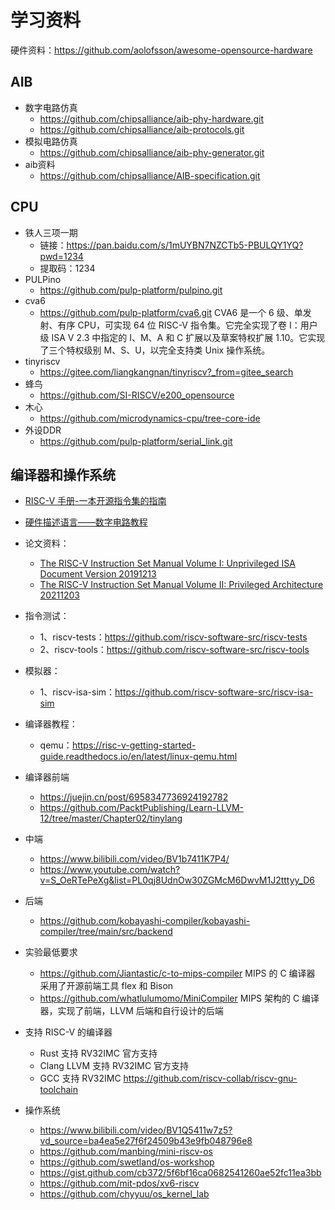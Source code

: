 # 学习资料


硬件资料：https://github.com/aolofsson/awesome-opensource-hardware


## AIB

- 数字电路仿真 
  - https://github.com/chipsalliance/aib-phy-hardware.git
  - https://github.com/chipsalliance/aib-protocols.git
- 模拟电路仿真
  - https://github.com/chipsalliance/aib-phy-generator.git
- aib资料
  - https://github.com/chipsalliance/AIB-specification.git

## CPU

- 铁人三项一期
  - 链接：https://pan.baidu.com/s/1mUYBN7NZCTb5-PBULQY1YQ?pwd=1234 
  - 提取码：1234 
- PULPino
  - https://github.com/pulp-platform/pulpino.git
- cva6
  - https://github.com/pulp-platform/cva6.git
    CVA6 是一个 6 级、单发射、有序 CPU，可实现 64 位 RISC-V 指令集。它完全实现了卷 I：用户级 ISA V 2.3 中指定的 I、M、A 和 C 扩展以及草案特权扩展 1.10。它实现了三个特权级别 M、S、U，以完全支持类 Unix 操作系统。
- tinyriscv
  - https://gitee.com/liangkangnan/tinyriscv?_from=gitee_search
- 蜂鸟
  - https://github.com/SI-RISCV/e200_opensource
- 木心
  - https://github.com/microdynamics-cpu/tree-core-ide
- 外设DDR
  - https://github.com/pulp-platform/serial_link.git

## 编译器和操作系统

- [RISC-V 手册-一本开源指令集的指南](.\RISC-V-Reader-Chinese-v1.pdf)
- [硬件描述语言——数字电路教程](https://vlab.ustc.edu.cn/guide/doc_verilog.html)
- 论文资料：
  - [The RISC-V Instruction Set Manual Volume I: Unprivileged ISA Document Version 20191213](./riscv-spec-20191213.pdf)
  - [The RISC-V Instruction Set Manual Volume II: Privileged Architecture 20211203](./riscv-privileged-20211203.pdf)

- 指令测试：
  - 1、riscv-tests：https://github.com/riscv-software-src/riscv-tests
  - 2、riscv-tools：https://github.com/riscv-software-src/riscv-tools
- 模拟器：
  - 1、riscv-isa-sim：https://github.com/riscv-software-src/riscv-isa-sim
- 编译器教程：
  - qemu：https://risc-v-getting-started-guide.readthedocs.io/en/latest/linux-qemu.html
- 编译器前端
  - https://juejin.cn/post/6958347736924192782
  - https://github.com/PacktPublishing/Learn-LLVM-12/tree/master/Chapter02/tinylang
- 中端
  - https://www.bilibili.com/video/BV1b7411K7P4/
  - https://www.youtube.com/watch?v=S_OeRTePeXg&list=PL0qj8UdnOw30ZGMcM6DwvM1J2tttyy_D6
- 后端
  -  https://github.com/kobayashi-compiler/kobayashi-compiler/tree/main/src/backend
- 实验最低要求
  - https://github.com/Jiantastic/c-to-mips-compiler   MIPS 的 C 编译器 采用了开源前端工具 flex 和 Bison
  - https://github.com/whatlulumomo/MiniCompiler  MIPS 架构的 C 编译器，实现了前端，LLVM 后端和自行设计的后端
- 支持 RISC-V 的编译器
  - Rust 支持 RV32IMC 官方支持
  - Clang LLVM 支持 RV32IMC 官方支持
  - GCC 支持 RV32IMC https://github.com/riscv-collab/riscv-gnu-toolchain
- 操作系统
  - https://www.bilibili.com/video/BV1Q5411w7z5?vd_source=ba4ea5e27f6f24509b43e9fb048796e8
  - https://github.com/manbing/mini-riscv-os
  - https://github.com/swetland/os-workshop
  - https://gist.github.com/cb372/5f6bf16ca0682541260ae52fc11ea3bb
  - https://github.com/mit-pdos/xv6-riscv
  - https://github.com/chyyuu/os_kernel_lab

